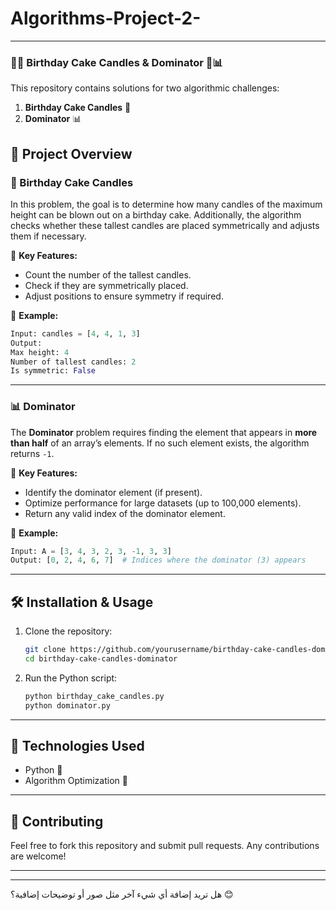 # Algorithms-Project-2-



---  

### 🎂🔥 Birthday Cake Candles & Dominator 🔢📊  

This repository contains solutions for two algorithmic challenges:  

1. **Birthday Cake Candles** 🎂  
2. **Dominator** 📊  

## 🚀 Project Overview  

### 🎂 Birthday Cake Candles  

In this problem, the goal is to determine how many candles of the maximum height can be blown out on a birthday cake. Additionally, the algorithm checks whether these tallest candles are placed symmetrically and adjusts them if necessary.  

🔹 **Key Features:**  
- Count the number of the tallest candles.  
- Check if they are symmetrically placed.  
- Adjust positions to ensure symmetry if required.  

📌 **Example:**  
```python
Input: candles = [4, 4, 1, 3]  
Output:  
Max height: 4  
Number of tallest candles: 2  
Is symmetric: False  
```

---  

### 📊 Dominator  

The **Dominator** problem requires finding the element that appears in **more than half** of an array’s elements. If no such element exists, the algorithm returns `-1`.  

🔹 **Key Features:**  
- Identify the dominator element (if present).  
- Optimize performance for large datasets (up to 100,000 elements).  
- Return any valid index of the dominator element.  

📌 **Example:**  
```python
Input: A = [3, 4, 3, 2, 3, -1, 3, 3]  
Output: [0, 2, 4, 6, 7]  # Indices where the dominator (3) appears
```

---  

## 🛠️ Installation & Usage  

1. Clone the repository:  
   ```bash
   git clone https://github.com/yourusername/birthday-cake-candles-dominator.git
   cd birthday-cake-candles-dominator
   ```  
2. Run the Python script:  
   ```bash
   python birthday_cake_candles.py  
   python dominator.py  
   ```  

---  

## 📌 Technologies Used  
- Python 🐍  
- Algorithm Optimization 🔢  

---  

## 🎯 Contributing  
Feel free to fork this repository and submit pull requests. Any contributions are welcome!  

---

---

هل تريد إضافة أي شيء آخر مثل صور أو توضيحات إضافية؟ 😊
